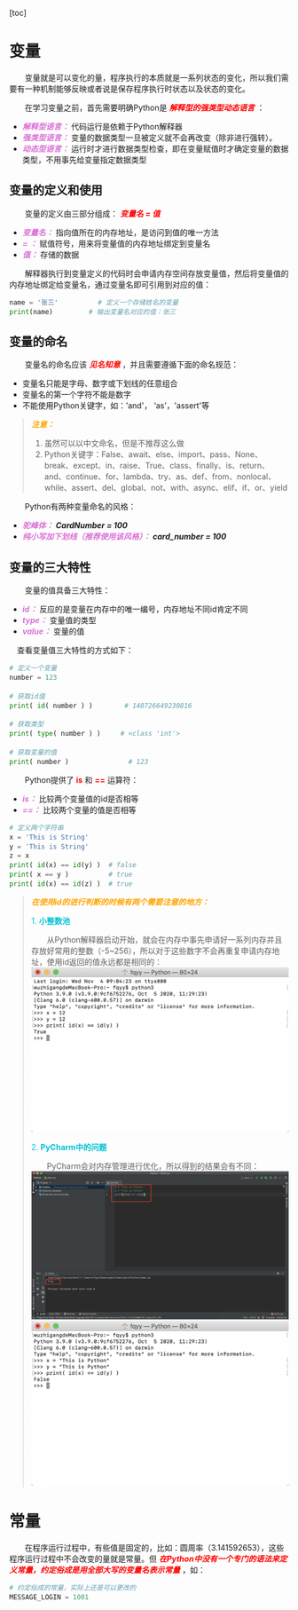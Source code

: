[toc]

# 变量

&emsp;&emsp;变量就是可以变化的量，程序执行的本质就是一系列状态的变化，所以我们需要有一种机制能够反映或者说是保存程序执行时状态以及状态的变化。

&emsp;&emsp;在学习变量之前，首先需要明确Python是<font color=red> *__解释型的强类型动态语言__* </font>：

+ <font color=orchid>*__解释型语言：__*</font> 代码运行是依赖于Python解释器
+ <font color=orchid>*__强类型语言：__*</font> 变量的数据类型一旦被定义就不会再改变（除非进行强转）。
+ <font color=orchid>*__动态型语言：__*</font> 运行时才进行数据类型检查，即在变量赋值时才确定变量的数据类型，不用事先给变量指定数据类型

## 变量的定义和使用

&emsp;&emsp;变量的定义由三部分组成：<font color=red> *__变量名 = 值__*</font>
 
+ <font color=orchid>*__变量名：__*</font> 指向值所在的内存地址，是访问到值的唯一方法
+ <font color=orchid>*__= ：__*</font> 赋值符号，用来将变量值的内存地址绑定到变量名
+ <font color=orchid>*__值：__*</font> 存储的数据

&emsp;&emsp;解释器执行到变量定义的代码时会申请内存空间存放变量值，然后将变量值的内存地址绑定给变量名，通过变量名即可引用到对应的值： 

```python
name = '张三' 	     # 定义一个存储姓名的变量
print(name) 		# 输出变量名对应的值：张三
```

## 变量的命名

&emsp;&emsp;变量名的命名应该<font color=red> *__见名知意__* </font>，并且需要遵循下面的命名规范： 

+ 变量名只能是字母、数字或下划线的任意组合
+ 变量名的第一个字符不能是数字
+ 不能使用Python关键字，如：’and'， ‘as’，'assert'等

> <font color=orange>*__注意：__*</font>
> 1. 虽然可以以中文命名，但是不推荐这么做
> 2. Python关键字：False、await、else、import、pass、None、break、except、in、raise、True、class、finally、is、return、and、continue、for、lambda、try、as、def、from、nonlocal、while、assert、del、global、not、with、async、elif、if、or、yield

&emsp;&emsp;Python有两种变量命名的风格： 

+ <font color=orchid>*__驼峰体：__*</font> *__CardNumber = 100__* 
+ <font color=orchid>*__纯小写加下划线（推荐使用该风格）：__*</font> *__card_number = 100__*  

## 变量的三大特性

&emsp;&emsp;变量的值具备三大特性： 

+ <font color=orchid>*__id：__*</font> 反应的是变量在内存中的唯一编号，内存地址不同id肯定不同
+ <font color=orchid>*__type：__*</font> 变量值的类型
+ <font color=orchid>*__value：__*</font> 变量的值
        
&emsp;查看变量值三大特性的方式如下：

```python
# 定义一个变量
number = 123  

# 获取id值
print( id( number ) )  		 # 140726649230816

# 获取类型
print( type( number ) ) 	# <class 'int'>

# 获取变量的值
print( number )   			  # 123
```

&emsp;&emsp;Python提供了 <font color=red>**is**</font> 和 <font color=red>**==**</font> 运算符：
 
+ <font color=orchid>*__is：__*</font> 比较两个变量值的id是否相等
+ <font color=orchid>*__==：__*</font> 比较两个变量的值是否相等

```python
# 定义两个字符串
x = 'This is String'
y = 'This is String'
z = x
print( id(x) == id(y) )  # false
print( x == y )          # true
print( id(x) == id(z) )  # true
```

> <font color=orange>*__在使用id的进行判断的时候有两个需要注意的地方：__*</font>
> 
> <font color=orachid>1. **小整数池**</font>
> 
> &emsp;&emsp;从Python解释器启动开始，就会在内存中事先申请好一系列内存并且存放好常用的整数（-5~256），所以对于这些数字不会再重复申请内存地址，使用id返回的值永远都是相同的：
> ![01-小整数池.png](./images/02/01-小整数池.png)
> 
> <font color=orachid>2. **PyCharm中的问题**</font>
> 
> &emsp;&emsp;PyCharm会对内存管理进行优化，所以得到的结果会有不同：
> ![02-pycharm1.png](./images/02/02-pycharm1.png)
> ![03-pycharm2.png](./images/02/03-pycharm2.png)

# 常量

&emsp;&emsp;在程序运行过程中，有些值是固定的，比如：圆周率（3.141592653），这些程序运行过程中不会改变的量就是常量。但<font color=red> *__在Python中没有一个专门的语法来定义常量，约定俗成是用全部大写的变量名表示常量__* </font>，如： 

```python
# 约定俗成的常量，实际上还是可以更改的
MESSAGE_LOGIN = 1001
```